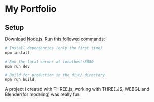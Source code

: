 # My Portfolio

## Setup
Download [Node.js](https://nodejs.org/en/download/).
Run this followed commands:

``` bash
# Install dependencies (only the first time)
npm install

# Run the local server at localhost:8080
npm run dev

# Build for production in the dist/ directory
npm run build
```

A project i created with THREE.js, working with THREE.JS, WEBGL and Blender(for modeling) was really fun. 
